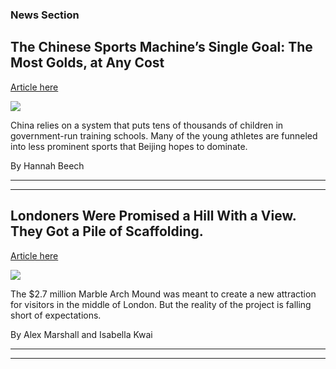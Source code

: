### News Section 
The Chinese Sports Machine’s Single Goal: The Most Golds, at Any Cost
---------------------------------------------------------------------

[Article here](https://www.nytimes.com/2021/07/29/world/asia/china-olympics.html)

[![](https://static01.nyt.com/images/2021/07/29/world/29olympics-weightlifting-1/29olympics-weightlifting-1-superJumbo.jpg)](https://www.nytimes.com/2021/07/29/world/asia/china-olympics.html)

China relies on a system that puts tens of thousands of children in government-run training schools. Many of the young athletes are funneled into less prominent sports that Beijing hopes to dominate.

By Hannah Beech

* * *

* * *

Londoners Were Promised a Hill With a View. They Got a Pile of Scaffolding.
---------------------------------------------------------------------------

[Article here](https://www.nytimes.com/2021/07/28/world/europe/london-mound-design-coronavirus.html)

[![](https://static01.nyt.com/images/2021/07/28/world/28uk-hill-01/merlin_191837745_7506cb21-00dc-4009-842a-21c5618adabb-superJumbo.jpg)](https://www.nytimes.com/2021/07/28/world/europe/london-mound-design-coronavirus.html)

The $2.7 million Marble Arch Mound was meant to create a new attraction for visitors in the middle of London. But the reality of the project is falling short of expectations.

By Alex Marshall and Isabella Kwai

* * *

* * *

